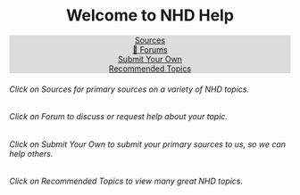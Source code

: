 <h1><center>Welcome to NHD Help</center></h1>
<style>
ul {
  list-style-type: none;
  margin: 0;
  padding: 0;
  overflow: hidden;
  background-color: #dddddd;
}

li {
  float: left;
}

li a {
  display: block;
  padding: 8px;
}
</style>

<center>
<ul>
  <li><a href="sources">Sources</a></li>
  <li><a href="forum">💬 Forums</a></li>
  <li><a href="submit.html">Submit Your Own</a></li>
  <li><a href="recommended.html">Recommended Topics</a></li>
</ul>
</center>

###### Click on *Sources* for primary sources on a variety of NHD topics.


###### Click on *Forum* to discuss or request help about your topic.


###### Click on *Submit Your Own* to submit your primary sources to us, so we can help others.


###### Click on *Recommended Topics* to view many great NHD topics.
